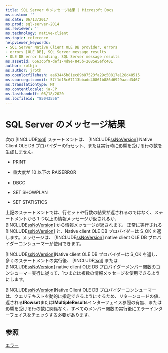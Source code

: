 ```yaml
---
title: SQL Server のメッセージ結果 | Microsoft Docs
ms.custom: ''
ms.date: 06/13/2017
ms.prod: sql-server-2014
ms.reviewer: ''
ms.technology: native-client
ms.topic: reference
helpviewer_keywords:
- SQL Server Native Client OLE DB provider, errors
- errors [OLE DB], SQL Server message results
- OLE DB error handling, SQL Server message results
ms.assetid: 6663c6f9-def1-4d9e-845b-2085e5efc401
author: rothja
ms.author: jroth
ms.openlocfilehash: aa63445b81ec89b87523fa29c50817e128d48515
ms.sourcegitcommit: 57f1d15c67113bbadd40861b886d6929aacd3467
ms.translationtype: MT
ms.contentlocale: ja-JP
ms.lasthandoff: 06/18/2020
ms.locfileid: "85043556"
---
```

# <a name="sql-server-message-results"></a>SQL Server のメッセージ結果
  次の [!INCLUDE[tsql](../../includes/tsql-md.md)] ステートメントは、 [!INCLUDE[ssNoVersion](../../includes/ssnoversion-md.md)] Native Client OLE DB プロバイダーの行セット、または実行時に影響を受ける行の数を生成しません。  
  
-   PRINT  
  
-   重大度が 10 以下の RAISERROR  
  
-   DBCC  
  
-   SET SHOWPLAN  
  
-   SET STATISTICS  
  
 上記のステートメントでは、行セットや行数の結果が返されるのではなく、ステートメントから 1 つ以上の情報メッセージが返されるか、[!INCLUDE[ssNoVersion](../../includes/ssnoversion-md.md)] から情報メッセージが返されます。 正常に実行される [!INCLUDE[ssNoVersion](../../includes/ssnoversion-md.md)] と、Native client OLE DB プロバイダーは S_OK を返します。メッセージは、 [!INCLUDE[ssNoVersion](../../includes/ssnoversion-md.md)] native client OLE DB プロバイダーコンシューマーが使用できます。  
  
 [!INCLUDE[ssNoVersion](../../includes/ssnoversion-md.md)]Native client OLE DB プロバイダーは S_OK を返し、多くのステートメントの実行後、 [!INCLUDE[tsql](../../includes/tsql-md.md)] または [!INCLUDE[ssNoVersion](../../includes/ssnoversion-md.md)] native client OLE DB プロバイダーメンバー関数のコンシューマー実行に従って、1つまたは複数の情報メッセージを使用できるようにします。  
  
 [!INCLUDE[ssNoVersion](../../includes/ssnoversion-md.md)]Native Client OLE DB プロバイダーコンシューマーは、クエリテキストを動的に指定できるようにするため、リターンコードの値、返される**IRowset**または**IMultipleResults**インターフェイス参照の有無、または影響を受ける行の数に関係なく、すべてのメンバー関数の実行後にエラーインターフェイスをチェックする必要があります。  
  
## <a name="see-also"></a>参照  
 [エラー](errors.md)  
  
  
